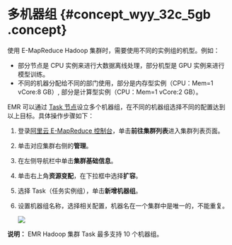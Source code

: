 # 多机器组 {#concept_wyy_32c_5gb .concept}

使用 E-MapReduce Hadoop 集群时，需要使用不同的实例组的机型。例如：

-   部分节点是 CPU 实例来进行大数据离线处理，部分机型是 GPU 实例来进行模型训练。
-   不同的机器分配给不同的部门使用，部分是内存型实例（CPU：Mem=1 vCore:8 GB）, 部分是计算型实例（CPU：Mem=1 vCore:2 GB）。

EMR 可以通过 [Task 节点](intl.zh-CN/用户指南/集群规划/实例类型.md#section_zwh_1l3_y2b)设立多个机器组，在不同的机器组选择不同的配置达到以上目标。具体操作步骤如下：

1.  登录[阿里云 E-MapReduce 控制台](https://emr.console.aliyun.com/)，单击**前往集群列表**进入集群列表页面。
2.  单击对应集群右侧的**管理**。
3.  在左侧导航栏中单击**集群基础信息**。
4.  单击右上角**资源变配**，在下拉框中选择**扩容**。
5.  选择 Task（任务实例组），单击**新增机器组**。
6.  设置机器组名称，选择相关配置，机器名在一个集群中是唯一的，不能重复。

    ![](http://static-aliyun-doc.oss-cn-hangzhou.aliyuncs.com/assets/img/124632/155289302438830_zh-CN.png)


**说明：** EMR Hadoop 集群 Task 最多支持 10 个机器组。

